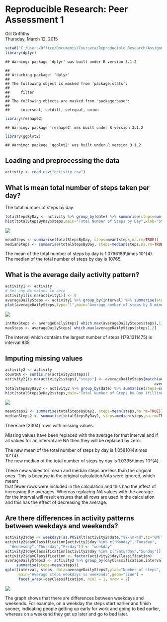 # Reproducible Research: Peer Assessment 1
Gill Griffiths  
Thursday, March 12, 2015  


```r
setwd("C:/Users/Office/Documents/Coursera/Reproducible Research/Assignment 1")
library(dplyr)
```

```
## Warning: package 'dplyr' was built under R version 3.1.2
```

```
## 
## Attaching package: 'dplyr'
## 
## The following object is masked from 'package:stats':
## 
##     filter
## 
## The following objects are masked from 'package:base':
## 
##     intersect, setdiff, setequal, union
```

```r
library(reshape2)
```

```
## Warning: package 'reshape2' was built under R version 3.1.2
```

```r
library(ggplot2)
```

```
## Warning: package 'ggplot2' was built under R version 3.1.2
```

## Loading and preprocessing the data

```r
activity <- read.csv("activity.csv")
```


## What is mean total number of steps taken per day?
The total number of steps by day:


```r
totalStepsByDay <- activity %>% group_by(date) %>% summarise(steps=sum(steps))
hist(totalStepsByDay$steps,main="Total Number of Steps by Day",xlab="Steps")
```

![](./PA1_template_files/figure-html/unnamed-chunk-3-1.png) 

```r
meanSteps <- summarise(totalStepsByDay, steps=mean(steps,na.rm=TRUE))
medianSteps <- summarise(totalStepsByDay, steps=median(steps,na.rm=TRUE))
```

The mean of the total number of steps by day is 1.0766189\times 10^{4}.  
The median of the total number of steps by day is 10765.


## What is the average daily activity pattern?

```r
activity1 <- activity
# Set any NA values to zero
activity1[is.na(activity1)] <- 0
averageDailySteps <- activity1 %>% group_by(interval) %>% summarise(steps=mean(steps))
plot(averageDailySteps,type="l",main="Average number of steps by 5 minute time interval")
```

![](./PA1_template_files/figure-html/unnamed-chunk-4-1.png) 

```r
intMaxSteps <- averageDailySteps[ which.max(averageDailySteps$steps),1]
maxSteps <- averageDailySteps[ which.max(averageDailySteps$steps),2]
```

The interval which contains the largest number of steps (179.1311475) is interval 835.  



## Imputing missing values

```r
activity2 <- activity
countNA <- sum(is.na(activity2$steps))
activity2[is.na(activity2$steps),"steps"] <- averageDailySteps[match(activity2[is.na(activity2$steps),"interval"],
                                                                   averageDailySteps$interval),"steps"]
totalStepsByDay2 <- activity2 %>% group_by(date) %>% summarise(steps=sum(steps))
hist(totalStepsByDay2$steps,main="Total Number of Steps by Day (filling missing values)",xlab="Steps")
```

![](./PA1_template_files/figure-html/unnamed-chunk-5-1.png) 

```r
meanSteps2 <- summarise(totalStepsByDay2, steps=mean(steps,na.rm=TRUE))
medianSteps2 <- summarise(totalStepsByDay2, steps=median(steps,na.rm=TRUE))
```

There are (2304) rows with missing values. 
  
Missing values have been replaced with the average for that interval and if all 
values for an interval are NA then they will be replaced by zero.
  
The new mean of the total number of steps by day is 1.0581014\times 10^{4}.  
The new median of the total number of steps by day is 1.0395\times 10^{4}.  
  
These new values for mean and median steps are less than the original ones. 
This is because in the original calculation NAs were ignored, which meant  
that fewer rows were included in the calculation and this had the effect of 
increasing the averages. Whereas replacing NA values with the average  
for the interval will result ensures that all rows are used in the calculation 
and this has the effect of decreasing the average.


## Are there differences in activity patterns between weekdays and weekends?

```r
activity2$day <- weekdays(as.POSIXlt(activity2$date,"%Y-%m-%d",tz="GMT"))
activity2$dayClassification[activity2$day %in% c("Monday","Tuesday",
  "Wednesday","Thursday","Friday")] <- "weekday"
activity2$dayClassification[activity2$day %in% c("Saturday","Sunday")] <- "weekend"                                  
activity2$dayClassification <- factor(activity2$dayClassification)
averageDailySteps2 <- activity2 %>% group_by(dayClassification,interval) %>% 
     summarise(steps=mean(steps))
qplot(interval, steps, data=averageDailySteps2,ylab="Number of steps",
      main="Average steps weekdays vs weekends",geom="line") + 
      facet_wrap(~dayClassification, ncol = 1, nrow = 2)
```

![](./PA1_template_files/figure-html/unnamed-chunk-6-1.png) 
  
The graph shows that there are differences between weekdays and weekends.
For example, on a weekday the steps start earlier and finish sooner, 
indicating people getting up early for work and going to bed earlier,
whereas on a weekend they get up later and go to bed later.

